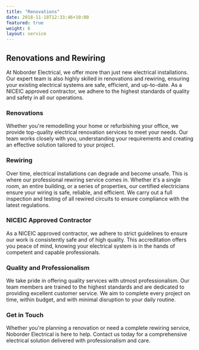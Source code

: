 ```yaml
---
title: "Renovations"
date: 2018-11-18T12:33:46+10:00
featured: true
weight: 6
layout: service
---
```


## Renovations and Rewiring

At Noborder Electrical, we offer more than just new electrical installations. Our expert team is also highly skilled in renovations and rewiring, ensuring your existing electrical systems are safe, efficient, and up-to-date. As a NICEIC approved contractor, we adhere to the highest standards of quality and safety in all our operations.

### Renovations

Whether you're remodelling your home or refurbishing your office, we provide top-quality electrical renovation services to meet your needs. Our team works closely with you, understanding your requirements and creating an effective solution tailored to your project.

### Rewiring

Over time, electrical installations can degrade and become unsafe. This is where our professional rewiring service comes in. Whether it's a single room, an entire building, or a series of properties, our certified electricians ensure your wiring is safe, reliable, and efficient. We carry out a full inspection and testing of all rewired circuits to ensure compliance with the latest regulations.

### NICEIC Approved Contractor

As a NICEIC approved contractor, we adhere to strict guidelines to ensure our work is consistently safe and of high quality. This accreditation offers you peace of mind, knowing your electrical system is in the hands of competent and capable professionals.

### Quality and Professionalism

We take pride in offering quality services with utmost professionalism. Our team members are trained to the highest standards and are dedicated to providing excellent customer service. We aim to complete every project on time, within budget, and with minimal disruption to your daily routine.

### Get in Touch

Whether you're planning a renovation or need a complete rewiring service, Noborder Electrical is here to help. Contact us today for a comprehensive electrical solution delivered with professionalism and care.